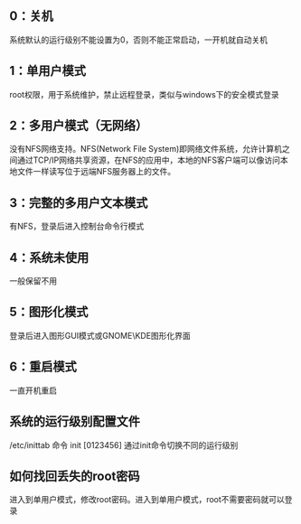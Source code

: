 ## 0：关机
系统默认的运行级别不能设置为0，否则不能正常启动，一开机就自动关机
## 1：单用户模式
root权限，用于系统维护，禁止远程登录，类似与windows下的安全模式登录
## 2：多用户模式（无网络）
没有NFS网络支持。NFS(Network File System)即网络文件系统，允许计算机之间通过TCP/IP网络共享资源，在NFS的应用中，本地的NFS客户端可以像访问本地文件一样读写位于远端NFS服务器上的文件。
## 3：完整的多用户文本模式
有NFS，登录后进入控制台命令行模式
## 4：系统未使用
一般保留不用
## 5：图形化模式
登录后进入图形GUI模式或GNOME\KDE图形化界面
## 6：重启模式
一直开机重启


## 系统的运行级别配置文件
/etc/inittab
命令 init [0123456]
通过init命令切换不同的运行级别


## 如何找回丢失的root密码
进入到单用户模式，修改root密码。进入到单用户模式，root不需要密码就可以登录


